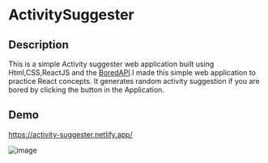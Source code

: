 # ActivitySuggester

## Description
This is a simple Activity suggester web application built using Html,CSS,ReactJS and the [BoredAPI](https://www.boredapi.com/).I made this simple web application to practice React concepts. It generates random activity suggestion if you are bored by clicking the button in the Application.

## Demo
 
https://activity-suggester.netlify.app/

![image](https://user-images.githubusercontent.com/104060521/213171918-1d2ebf2b-f57b-48ea-863c-2a2fbf334d60.png)

